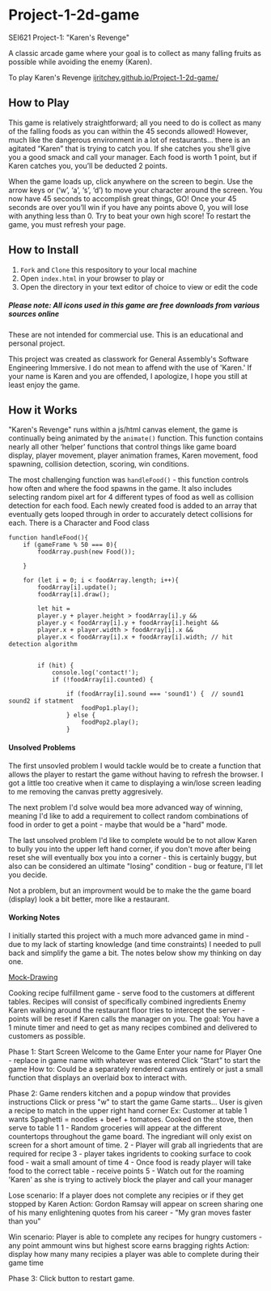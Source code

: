 # Project-1-2d-game
SEI621 Project-1: "Karen's Revenge" 

A classic arcade game where your goal is to collect as many falling fruits as possible while avoiding the enemy (Karen). 

To play Karen's Revenge [ijritchey.github.io/Project-1-2d-game/](ijritchey.github.io/Project-1-2d-game/)

## How to Play

This game is relatively straightforward;  all you need to do is collect as many of the falling foods as you can within the 45 seconds allowed! However, much like the dangerous environment in a lot of restaurants… there is an agitated “Karen” that is trying to catch you. If she catches you she’ll give you a good smack and call your manager. Each food is worth 1 point, but if Karen catches you, you’ll be deducted 2 points. 

When the game loads up, click anywhere on the screen to begin. Use the arrow keys or (‘w’, ‘a’, ‘s’, ‘d’) to move your character around the screen. You now have 45 seconds to accomplish great things, GO! Once your 45 seconds are over you’ll win if you have any points above 0, you will lose with anything less than 0. Try to beat your own high score! To restart the game, you must refresh your page.


## How to Install

1. `Fork` and `Clone` this respository to your local machine
2. Open `index.html` in your browser to play or
3. Open the directory in your text editor of choice to view or edit the code

##### Please note: All icons used in this game are free downloads from various sources online
These are not intended for commercial use. This is an educational and personal project.

This project was created as classwork for General Assembly's Software Engineering Immersive. I do not mean to affend with the use of 'Karen.' If your name is Karen and you are offended, I apologize, I hope you still at least enjoy the game. 

## How it Works

"Karen's Revenge" runs within a js/html canvas element, the game is continually being animated by the `animate()` function. This function contains nearly all other ‘helper’ functions that control things like game board display, player movement, player animation frames, Karen movement, food spawning, collision detection, scoring, win conditions.

The most challenging function was `handleFood()` - this function controls how often and where the food spawns in the game. It also includes selecting random pixel art for 4 different types of food as well as collision detection for each food. Each newly created food is added to an array that eventually gets looped through in order to accurately detect collisions for each. There is a Character and Food class

```
function handleFood(){
    if (gameFrame % 50 === 0){
        foodArray.push(new Food());

    }

    for (let i = 0; i < foodArray.length; i++){
        foodArray[i].update();
        foodArray[i].draw();

        let hit = 
        player.y + player.height > foodArray[i].y &&
        player.y < foodArray[i].y + foodArray[i].height &&
        player.x + player.width > foodArray[i].x &&
        player.x < foodArray[i].x + foodArray[i].width; // hit detection algorithm 


        if (hit) {
            console.log('contact!');
            if (!foodArray[i].counted) {
                
                if (foodArray[i].sound === 'sound1') {  // sound1 sound2 if statment
                    foodPop1.play();
                } else {
                    foodPop2.play();
                }
```

#### Unsolved Problems

The first unsovled problem I would tackle would be to create a function that allows the player to restart the game without having to refresh the browser. I got a little too creative when it came to displaying a win/lose screen leading to me removing the canvas pretty aggresively.

The next problem I'd solve would bea more advanced way of winning, meaning I'd like to add a requirement to collect random combinations of food in order to get a point - maybe that would be a "hard" mode. 

The last unsolved problem I'd like to complete would be to not allow Karen to bully you into the upper left hand corner, if you don't move after being reset she will eventually box you into a corner - this is certainly buggy, but also can be considered an ultimate "losing" condition - bug or feature, I'll let you decide. 

Not a problem, but an improvment would be to make the the game board (display) look a bit better, more like a restaurant. 

#### Working Notes

I initially started this project with a much more advanced game in mind - due to my lack of starting knowledge (and time constraints) I needed to pull back and simplify the game a bit. The notes below show my thinking on day one. 

[Mock-Drawing](../2D%20game%20mock%20up.drawio%20(1).png)

Cooking recipe fulfillment game - serve food to the customers at different tables. 
Recipes will consist of specifically combined ingredients
Enemy Karen walking around the restaurant floor tries to intercept the server - points will be reset if Karen calls the manager on you. 
The goal: You have a 1 minute timer and need to get as many recipes combined and delivered to customers as possible. 


Phase 1: Start Screen
Welcome to the Game
Enter your name for Player One - replace in game name with whatever was entered
Click “Start” to start the game
How to: Could be a separately rendered canvas entirely or just a small function that displays an overlaid box to interact with. 


Phase 2: 
Game renders kitchen and a popup window that provides instructions
Click or press "w" to start the game
Game starts... 
User is given a recipe to match in the upper right hand corner 
Ex: Customer at table 1 wants Spaghetti = noodles + beef + tomatoes. Cooked on the stove, then serve to table 1
1 - Random groceries will appear at the different countertops throughout the game board. The ingrediant will only exist on screen for a short amount of time.
2 - Player will grab all ingriedents that are required for recipe
3 - player takes ingridents to cooking surface to cook food - wait a small amount of time 
4 - Once food is ready player will take food to the correct table - receive points
5 - Watch out for the roaming 'Karen' as she is trying to actively block the player and call your manager

Lose scenario:
If a player does not complete any recipies or if they get stopped by Karen
Action: Gordon Ramsay will appear on screen sharing one of his many enlightening quotes from his career - "My gran moves faster than you" 

Win scenario:
Player is able to complete any recipes for hungry customers - any point ammount wins but highest score earns bragging rights
Action: display how many many recipies a player was able to complete during their game time

Phase 3:
Click button to restart game. 
